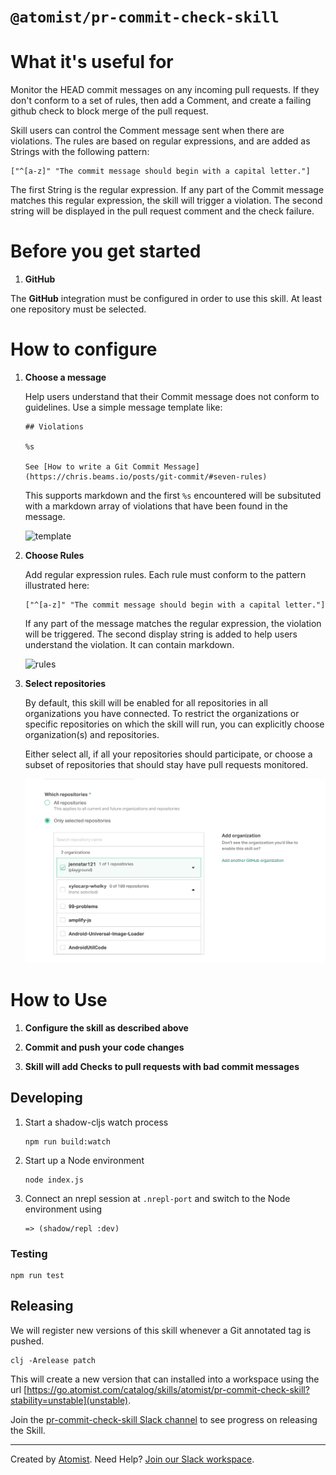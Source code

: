 # `@atomist/pr-commit-check-skill`

<!---atomist-skill-readme:start--->

# What it's useful for

Monitor the HEAD commit messages on any incoming pull requests. If they don't conform to a set of rules, then
add a Comment, and create a failing github check to block merge of the pull request.
 
Skill users can control the Comment message sent when there are violations.  The rules are based on regular 
expressions, and are added as Strings with the following pattern:

```
["^[a-z]" "The commit message should begin with a capital letter."]
```

The first String is the regular expression.  If any part of the Commit message matches this regular expression,
the skill will trigger a violation.  The second string 
will be displayed in the pull request comment and the check failure.

# Before you get started

1.  **GitHub**

The **GitHub** integration must be configured in order to use this skill.
At least one repository must be selected.

# How to configure

1.  **Choose a message**

    Help users understand that their Commit message does not conform to guidelines.  Use a simple message template like:
    
    ```
    ## Violations 
    
    %s
    
    See [How to write a Git Commit Message](https://chris.beams.io/posts/git-commit/#seven-rules)
    ```
    
    This supports markdown and the first `%s` encountered will be subsituted with a markdown array of violations that have been 
    found in the message.
    
    ![template](docs/image/template.png)
    
2.  **Choose Rules**

    Add regular expression rules.  Each rule must conform to the pattern illustrated here:
    
    ```
    ["^[a-z]" "The commit message should begin with a capital letter."]
    ```
    
    If any part of the message matches the regular expression, the violation will be triggered.  The second display
    string is added to help users understand the violation.  It can contain markdown.
    
    ![rules](docs/image/rules.png)

3.  **Select repositories**

    By default, this skill will be enabled for all repositories in all organizations you have connected. To restrict
    the organizations or specific repositories on which the skill will run, you can explicitly
    choose organization(s) and repositories.

    Either select all, if all your repositories should participate, or choose a subset of repositories that should
    stay have pull requests monitored.

    ![repo-filter](docs/images/repo-filter.png)

# How to Use

1. **Configure the skill as described above**

2. **Commit and push your code changes**

3. **Skill will add Checks to pull requests with bad commit messages**

<!---atomist-skill-readme:end--->

## Developing

1.  Start a shadow-cljs watch process

    ```
    npm run build:watch
    ```

2.  Start up a Node environment

    ```
    node index.js
    ```

3.  Connect an nrepl session at `.nrepl-port` and switch to the Node environment using

    ```
    => (shadow/repl :dev)
    ```

### Testing

```
npm run test
```

## Releasing

We will register new versions of this skill whenever a Git annotated tag is pushed.

```
clj -Arelease patch
```

This will create a new version that can installed into a workspace using the url
[https://go.atomist.com/catalog/skills/atomist/pr-commit-check-skill?stability=unstable](unstable).

Join the [pr-commit-check-skill Slack channel](https://atomist-community.slack.com/archives/C01616DNDN3) to see progress on releasing the Skill.

[unstable]: https://go.atomist.com/catalog/skills/atomist/pr-commit-check-skill?stability=unstable

---

Created by [Atomist][atomist].
Need Help? [Join our Slack workspace][slack].

[atomist]: https://atomist.com/ "Atomist - How Teams Deliver Software"
[slack]: https://join.atomist.com/ "Atomist Community Slack"

